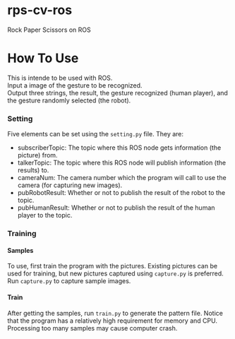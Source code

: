 # rps-cv-ros
Rock Paper Scissors on ROS

# How To Use
This is intende to be used with ROS.<br />
Input a image of the gesture to be recognized.<br />
Output three strings, the result, the gesture recognized (human player), and the gesture randomly selected (the robot).<br />

### Setting
Five elements can be set using the `setting.py` file. They are: 
* subscriberTopic: The topic where this ROS node gets information (the picture) from.
* talkerTopic: The topic where this ROS node will publish information (the results) to.
* cameraNum: The camera number which the program will call to use the camera (for capturing new images).
* pubRobotResult: Whether or not to publish the result of the robot to the topic.
* pubHumanResult: Whether or not to publish the result of the human player to the topic.

### Training
#### Samples
To use, first train the program with the pictures. Existing pictures can be used for training, but new pictures captured using `capture.py` is preferred. Run `capture.py` to capture sample images.
#### Train
After getting the samples, run `train.py` to generate the pattern file. Notice that the program has a relatively high requirement for memory and CPU. Processing too many samples may cause computer crash.
